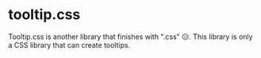 # tooltip.css
Tooltip.css is another library that finishes with ".css" 😑. This library is only a CSS library that can create tooltips.
